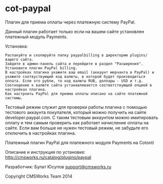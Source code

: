 cot-paypal
==========
Плагин для приема оплаты через платежную систему PayPal.

Данный плагин работает только если на вашем сайте установлен платежный модуль Payments.

Установка:

    Распакуйте и скопируйте папку paypalbilling в директорию plugins/ вашего сайта.
    Зайдите в админ-панель сайта и перейдите в раздел "Расширения". Установите плагин PayPal billing.
    В настройках плагина укажите ваш email (аккаунт мерчанта в PayPal) и укажите соотвуствующий код валюты, в которой будет производиться оплата. Если это рубли, то код валюты RUB, доллары - USD и т.д.
    Соотношение к валюте сайта устанавливается соответствующей опцией в настройках плагина.
    Как настроить PayPal для приема оплаты описано на сайте платежной системы.

Тестовый режим служит для проверки работы плагина с помощью тестового аккаунта покупателя, который можно получить на сайте developer.paypal.com.  С таким тестовым аккаунтом можно имитировать оплату и тем самым проверить как работает начисление оплаты на сайте. Если вам больше не нужен тестовый режим, не забудьте его отключить в настройках плагина.

Платежный плагин PayPal для платежного модуля Payments на Cotonti 

Описание и инструкция по установке: http://cmsworks.ru/catalog/plugins/paypal

Разработчик: Булат Юсупов support@cmsworks.ru

Copyright CMSWorks Team 2014
